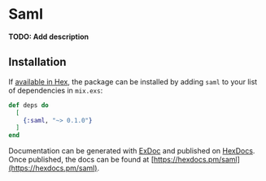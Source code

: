 # Saml

**TODO: Add description**

## Installation

If [available in Hex](https://hex.pm/docs/publish), the package can be installed
by adding `saml` to your list of dependencies in `mix.exs`:

```elixir
def deps do
  [
    {:saml, "~> 0.1.0"}
  ]
end
```

Documentation can be generated with [ExDoc](https://github.com/elixir-lang/ex_doc)
and published on [HexDocs](https://hexdocs.pm). Once published, the docs can
be found at [https://hexdocs.pm/saml](https://hexdocs.pm/saml).

